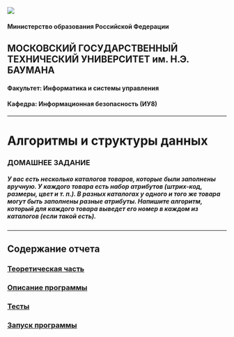 ![](https://github.com/scorpy2013/Algorithms-and-Data-Structures-HW/blob/main/i.jpg)

#### Министерство образования Российской Федерации 
## МОСКОВСКИЙ ГОСУДАРСТВЕННЫЙ ТЕХНИЧЕСКИЙ УНИВЕРСИТЕТ им. Н.Э. БАУМАНА 
#### Факультет: Информатика и системы управления 
#### Кафедра: Информационная безопасность (ИУ8) 
---
# Алгоритмы и структуры данных 
### ДОМАШНЕЕ ЗАДАНИЕ  
##### У вас есть несколько каталогов товаров, которые были заполнены вручную. У каждого товара есть набор атрибутов (штрих-код, размеры, цвет и т. п.). В разных каталогах у одного и того же товара могут быть заполнены разные атрибуты. Напишите алгоритм, который для каждого товара выведет его номер в каждом из каталогов (если такой есть).
---
## Содержание отчета 
### [Теоретическая часть](https://github.com/scorpy2013/Algorithms-and-Data-Structures-HW/blob/main/TheoryPart.md)
### [Описание программы](https://github.com/scorpy2013/Algorithms-and-Data-Structures-HW/blob/main/ProgramDescription.md)
### [Тесты](https://github.com/scorpy2013/Algorithms-and-Data-Structures-HW/blob/main/Tests.md)
### [Запуск программы](https://github.com/scorpy2013/Algorithms-and-Data-Structures-HW/blob/main/Launching.md)
